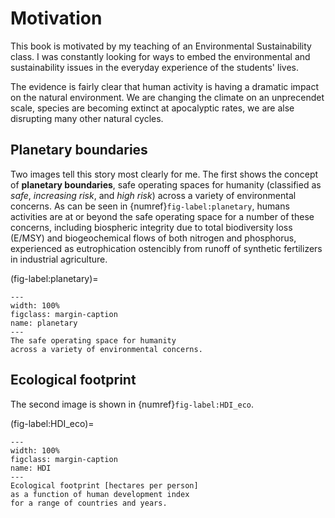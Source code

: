 # Motivation

This book is motivated by my teaching of an Environmental Sustainability class. 
I was constantly looking for ways to embed the environmental and sustainability issues
in the everyday experience of the students' lives.

The evidence is fairly clear that human activity 
is having a dramatic impact on the natural environment.
We are changing the climate on an unprecendet scale,
species are becoming extinct at apocalyptic rates,
we are alse disrupting many other natural cycles.

## Planetary boundaries

Two images tell this story most clearly for me.
The first shows the concept of **planetary boundaries**,
safe operating spaces for humanity
(classified as *safe*, *increasing risk*, and *high risk*)
across a variety of environmental concerns.
As can be seen in {numref}```fig-label:planetary```,
humans activities are at or beyond the safe operating space
for a number of these concerns, including
biospheric integrity due to total biodiversity loss (E/MSY) and
biogeochemical flows of both nitrogen and phosphorus,
experienced as eutrophication
ostencibly from runoff of synthetic fertilizers in industrial agriculture.



(fig-label:planetary)=
```{figure} ../../images/0_Preface/planetary-boundaries.jpg
---
width: 100%
figclass: margin-caption
name: planetary
---
The safe operating space for humanity 
across a variety of environmental concerns.
```
## Ecological footprint

The second image is shown in {numref}```fig-label:HDI_eco```.


(fig-label:HDI_eco)=
```{figure} ../../images/0_Preface/fig22_human_dev_and_eco_footprints.gif
---
width: 100%
figclass: margin-caption
name: HDI
---
Ecological footprint [hectares per person] 
as a function of human development index
for a range of countries and years.
```
